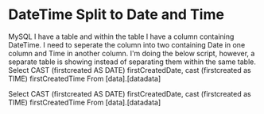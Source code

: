 
# DateTime Split to Date and Time

MySQL
I have a table and within the table I have a column containing DateTime. I need to seperate the column into two containing Date in one column and Time in another column.
I'm doing the below script, however, a separate table is showing instead of separating them within the same table.
    Select 
        CAST (firstcreated AS DATE) firstCreatedDate, cast (firstcreated as TIME) firstCreatedTime
    From [data].[datadata]


Select 
    CAST (firstcreated AS DATE) firstCreatedDate, cast (firstcreated as TIME) firstCreatedTime
From [data].[datadata]



        